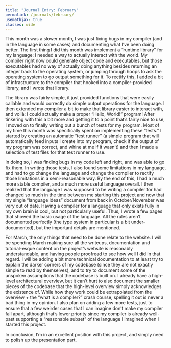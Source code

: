 ```yaml
---
title: "Journal Entry: February"
permalink: /journals/february/
usemathjax: true
classes: wide
---
```


This month was a slower month, I was just fixing bugs in my compiler (and in the language in some cases) and documenting what I’ve been doing better. The first thing I did this month was implement a “runtime library” for my language: I needed a way to actually interact with the world. My compiler right now could generate object code and executables, but those executables had no way of actually doing anything besides returning an integer back to the operating system, or jumping through hoops to ask the operating system to go output something for it. To rectify this, I added a bit of infrastructure to the compiler that hooked into a compiler-provided library, and I wrote that library. 

The library was fairly simple, it just provided functions that were easily callable and would correctly do simple output operations for the language. I then extended my compiler a bit to make that library easier to interact with, and voilà: I could actually make a proper “Hello, World!” program! After tinkering with this a bit more and getting it to a point that’s fairly nice to use, I moved on to finally writing out a bunch of tests for my program. Most of my time this month was specifically spent on implementing these “tests.” I started by creating an automatic “test runner” (a simple program that will automatically feed inputs I create into my program, check if the output of my program was correct, and whine at me if it wasn’t) and then I made a selection of test files for that test runner to use. 

In doing so, I was finding bugs in my code left and right, and was able to go fix them. In writing those tests, I also found some limitations in my language, and had to go change the language and change the compiler to rectify those limitations in a semi-reasonable way. By the end of this, I had a much more stable compiler, and a much more useful language overall. I then realized that the language I was supposed to be writing a compiler for had changed so much in the time between me starting this project and now that my single “language ideas” document from back in October/November was very out of date. 
Having a compiler for a language that only exists fully in my own brain is cool, but not particularly useful. Thus, I wrote a few pages that showed the basic usage of the language. All the rules aren’t documented perfectly (the type system in particular is a bit under-documented),  but the important details are mentioned. 

For March, the only things that need to be done relate to the website. I will be spending March making sure all the writeups, documentation and tutorial-esque content on the project’s website is reasonably understandable, and having people proofread to see how well I did in that regard. I will be adding a bit more technical documentation to at least try to explain the darker corners of my codebase (since they are not exactly simple to read by themselves), and to try to document some of the unspoken assumptions that the codebase is built on. I already have a high-level architectural overview, but it can’t hurt to also document the smaller pieces of the codebase that the high-level overview simply acknowledges the existence of. While how they work could be extrapolated from the overview + the “what is a compiler?” crash course, spelling it out is never a bad thing in my opinion. I also plan on adding a few more tests, just to ensure that a few weirder cases that I can imagine don’t make my compiler fall apart, although that’s lower priority since my compiler is already well-past supporting a “reasonable subset” of the language I imagined when I started this project. 

In conclusion, I’m in an excellent position with this project, and simply need to polish up the presentation part. 
